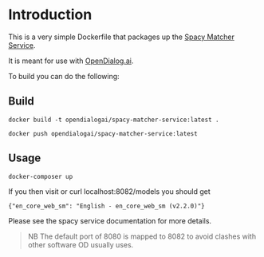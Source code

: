 # Introduction

This is a very simple Dockerfile that packages up the [Spacy Matcher Service](https://github.com/explosion/spacy-services/tree/master/matcher).

It is meant for use with [OpenDialog.ai](https://docs.opendialog.ai).

To build you can do the following:


## Build 

`docker build -t opendialogai/spacy-matcher-service:latest .`

`docker push opendialogai/spacy-matcher-service:latest`


## Usage

`docker-composer up`

If you then visit or curl localhost:8082/models you should get

`{"en_core_web_sm": "English - en_core_web_sm (v2.2.0)"}`

Please see the spacy service documentation for more details.

> NB
> The default port of 8080 is mapped to 8082 to avoid clashes with other software OD usually uses. 


